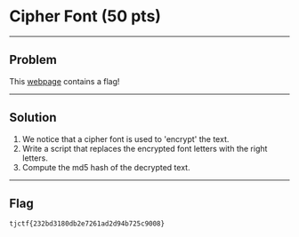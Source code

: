# Cipher Font (50 pts)

---

## Problem
This [webpage](http://cipherfont.p.tjctf.org/) contains a flag! 

---

## Solution
1. We notice that a cipher font is used to 'encrypt' the text.
2. Write a script that replaces the encrypted font letters with the right letters.
3. Compute the md5 hash of the decrypted text.

---

## Flag
`tjctf{232bd3180db2e7261ad2d94b725c9008}`
